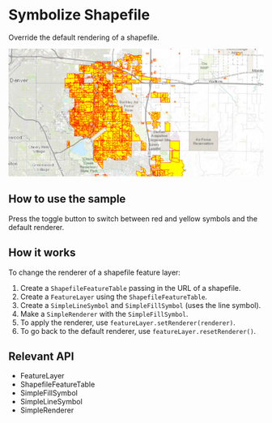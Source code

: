 # Symbolize Shapefile

Override the default rendering of a shapefile.

![](SymbolizeShapefile.png)

## How to use the sample

Press the toggle button to switch between red and yellow symbols and the default renderer.

## How it works

To change the renderer of a shapefile feature layer:

1. Create a `ShapefileFeatureTable` passing in the URL of a shapefile.
2. Create a `FeatureLayer` using the `ShapefileFeatureTable`.
3. Create a `SimpleLineSymbol` and `SimpleFillSymbol` (uses the line symbol).
4. Make a `SimpleRenderer` with the `SimpleFillSymbol`.
5. To apply the renderer, use `featureLayer.setRenderer(renderer)`.
6. To go back to the default renderer, use `featureLayer.resetRenderer()`.

## Relevant API

* FeatureLayer
* ShapefileFeatureTable
* SimpleFillSymbol
* SimpleLineSymbol
* SimpleRenderer
